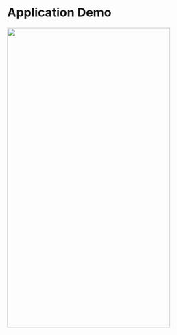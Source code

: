 # Application Demo

<img align="center" src="https://github.com/luke-mcevoy/android/blob/master/assignment1/demoAssignment1.gif" width="380" height="700">
